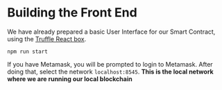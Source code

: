 # Building the Front End

We have already prepared a basic User Interface for our Smart Contract, using the [Truffle React box](https://www.trufflesuite.com/boxes/react).

```
npm run start
```

If you have Metamask, you will be prompted to login to Metamask.
After doing that, select the network `localhost:8545`. **This is the local network where we are running our local blockchain**